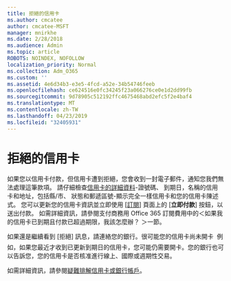 ```yaml
---
title: 拒絕的信用卡
ms.author: cmcatee
author: cmcatee-MSFT
manager: mnirkhe
ms.date: 2/28/2018
ms.audience: Admin
ms.topic: article
ROBOTS: NOINDEX, NOFOLLOW
localization_priority: Normal
ms.collection: Adm_O365
ms.custom: ''
ms.assetid: 4e6d34b3-e3e5-4fcd-a52e-34b54746feeb
ms.openlocfilehash: ce624516e0fc34245f23a066276ce0e1d2dd99fb
ms.sourcegitcommit: 9d78905c512192ffc4675468abd2efc5f2e4baf4
ms.translationtype: MT
ms.contentlocale: zh-TW
ms.lasthandoff: 04/23/2019
ms.locfileid: "32405931"
---
```

# <a name="declined-credit-card"></a>拒絕的信用卡

如果您以信用卡付款，但信用卡遭到拒絕，您會收到一封電子郵件，通知您我們無法處理這筆款項。 請仔細檢查[信用卡的詳細資料](https://go.microsoft.com/fwlink/p/?linkid=842054)-證號碼、 到期日，名稱的信用卡和地址，包括縣/市、 狀態和郵遞區號-顯示完全一樣信用卡和您的信用卡陳述式。 您可以更新您的信用卡資訊並立即使用 [[訂閱](https://go.microsoft.com/fwlink/p/?linkid=842054)] 頁面上的 [**立即付款**] 按鈕，以送出付款。 如需詳細資訊，請參閱支付商務用 Office 365 訂閱費用中的＜如果我的信用卡已到期且付款已超過期限，我該怎麼辦？ ＞一節。
  
如果還是繼續看到 [拒絕] 訊息，請連絡您的銀行。很可能您的信用卡尚未開卡  例如，如果您最近才收到已更新到期日的信用卡，您可能仍需要開卡。您的銀行也可以告訴您，您的信用卡是否核准進行線上、國際或週期性交易。  
  
如需詳細資訊，請參閱[疑難排解信用卡或銀行帳戶](https://support.office.com/article/30ba9c83-50d8-4020-90ed-830a5b8c8724)。
  


